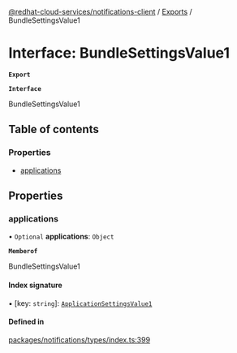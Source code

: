 [@redhat-cloud-services/notifications-client](../README.md) / [Exports](../modules.md) / BundleSettingsValue1

# Interface: BundleSettingsValue1

**`Export`**

**`Interface`**

BundleSettingsValue1

## Table of contents

### Properties

- [applications](BundleSettingsValue1.md#applications)

## Properties

### applications

• `Optional` **applications**: `Object`

**`Memberof`**

BundleSettingsValue1

#### Index signature

▪ [key: `string`]: [`ApplicationSettingsValue1`](ApplicationSettingsValue1.md)

#### Defined in

[packages/notifications/types/index.ts:399](https://github.com/RedHatInsights/javascript-clients/blob/master/packages/notifications/types/index.ts#L399)
